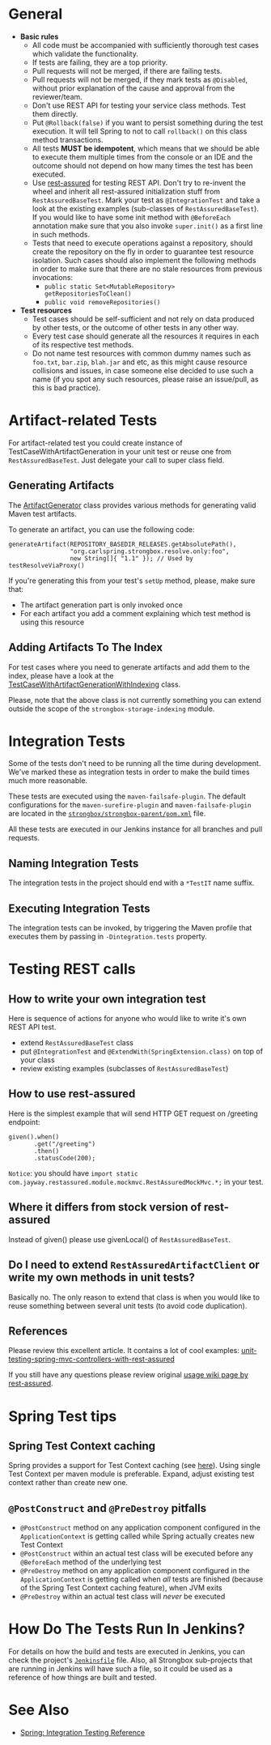 # General

* **Basic rules**
  * All code must be accompanied with sufficiently thorough test cases which validate the functionality.
  * If tests are failing, they are a top priority.
  * Pull requests will not be merged, if there are failing tests.
  * Pull requests will not be merged, if they mark tests as `@Disabled`, without prior explanation of the cause and approval from the reviewer/team.
  * Don't use REST API for testing your service class methods. Test them directly.
  * Put `@Rollback(false)` if you want to persist something during the test execution. It will tell Spring to not to call `rollback()` on this class method transactions.
  * All tests **MUST be idempotent**, which means that we should be able to execute them multiple times from the console or an IDE and the outcome should not depend on how many times the test has been executed.
  * Use [rest-assured](https://github.com/rest-assured/rest-assured/wiki/GettingStarted#spring-mock-mvc) for testing REST API. Don't try to re-invent the wheel and inherit all rest-assured initialization stuff from `RestAssuredBaseTest`. Mark your test as `@IntegrationTest` and take a look at the existing examples (sub-classes of `RestAssuredBaseTest`). If you would like to have some init method with `@BeforeEach` annotation make sure that you also invoke `super.init()` as a first line in such methods.
  * Tests that need to execute operations against a repository, should create the repository on the fly in order to guarantee test resource isolation. Such cases should also implement the following methods in order to make sure that there are no stale resources from previous invocations:
    * `public static Set<MutableRepository> getRepositoriesToClean()`
    * `public void removeRepositories()`
* **Test resources**
  * Test cases should be self-sufficient and not rely on data produced by other tests, or the outcome of other tests in any other way.
  * Every test case should generate all the resources it requires in each of its respective test methods.
  * Do not name test resources with common dummy names such as `foo.txt`, `bar.zip`, `blah.jar` and etc, as this might cause resource collisions and issues, in case someone else decided to use such a name (if you spot any such resources, please raise an issue/pull, as this is bad practice).

# Artifact-related Tests

For artifact-related test you could create instance of TestCaseWithArtifactGeneration in your unit test or reuse one from `RestAssuredBaseTest`. Just delegate your call to super class field.

## Generating Artifacts

The [ArtifactGenerator](https://github.com/strongbox/strongbox/blob/master/strongbox-testing/strongbox-testing-core/src/main/java/org/carlspring/strongbox/artifact/generator/ArtifactGenerator.java) class provides various methods for generating valid Maven test artifacts.

To generate an artifact, you can use the following code:

    generateArtifact(REPOSITORY_BASEDIR_RELEASES.getAbsolutePath(),
                     "org.carlspring.strongbox.resolve.only:foo",
                     new String[]{ "1.1" }); // Used by testResolveViaProxy()

If you're generating this from your test's `setUp` method, please, make sure that:
* The artifact generation part is only invoked once
* For each artifact you add a comment explaining which test method is using this resource

## Adding Artifacts To The Index

For test cases where you need to generate artifacts and add them to the index, please have a look at the [TestCaseWithArtifactGenerationWithIndexing](https://github.com/strongbox/strongbox/blob/master/strongbox-storage/strongbox-storage-indexing/src/test/java/org/carlspring/strongbox/testing/TestCaseWithArtifactGenerationWithIndexing.java) class.

Please, note that the above class is not currently something you can extend outside the scope of the `strongbox-storage-indexing` module.

# Integration Tests

Some of the tests don't need to be running all the time during development. We've marked these as integration tests in order to make the build times much more reasonable.

These tests are executed using the `maven-failsafe-plugin`. The default configurations for the `maven-surefire-plugin` and `maven-failsafe-plugin` are located in the [`strongbox/strongbox-parent/pom.xml`](https://github.com/strongbox/strongbox/blob/master/strongbox-parent/pom.xml) file.

All these tests are executed in our Jenkins instance for all branches and pull requests.

## Naming Integration Tests

The integration tests in the project should end with a `*TestIT` name suffix.

## Executing Integration Tests

The integration tests can be invoked, by triggering the Maven profile that executes them by passing in `-Dintegration.tests` property.

# Testing REST calls

## How to write your own integration test

Here is sequence of actions for anyone who would like to write it's own REST API test.
* extend `RestAssuredBaseTest` class
* put `@IntegrationTest` and `@ExtendWith(SpringExtension.class)` on top of your class
* review existing examples (subclasses of `RestAssuredBaseTest`)
## How to use rest-assured

Here is the simplest example that will send HTTP GET request on /greeting endpoint:

    given().when()
           .get("/greeting")
           .then()
           .statusCode(200);

`Notice`: you should have `import static com.jayway.restassured.module.mockmvc.RestAssuredMockMvc.*;` in your test.

## Where it differs from stock version of rest-assured

Instead of given() please use givenLocal() of `RestAssuredBaseTest`.

## Do I need to extend `RestAssuredArtifactClient` or write my own methods in unit tests?

Basically no. The only reason to extend that class is when you would like to reuse something between several unit tests (to avoid code duplication).

## References

Please review this excellent article. It contains a lot of cool examples: [unit-testing-spring-mvc-controllers-with-rest-assured](https://blog.jayway.com/2014/01/14/unit-testing-spring-mvc-controllers-with-rest-assured/)

If you still have any questions please review original [usage wiki page by rest-assured](https://github.com/rest-assured/rest-assured/wiki/usage).

# Spring Test tips

## Spring Test Context caching

Spring provides a support for Test Context caching (see [here](https://docs.spring.io/spring/docs/current/spring-framework-reference/html/integration-testing.html#testcontext-ctx-management-caching)). Using single Test Context per maven module is preferable. Expand, adjust existing test context rather than create new one.

## `@PostConstruct` and `@PreDestroy` pitfalls

* `@PostConstruct` method on any application component configured in the `ApplicationContext` is getting called while Spring actually creates new Test Context
* `@PostConstruct` within an actual test class will be executed before any `@BeforeEach` method of the underlying test
* `@PreDestroy` method on any application component configured in the `ApplicationContext` is getting called when _all_ tests are finished (because of the Spring Test Context caching feature), when JVM exits
* `@PreDestroy` within an actual test class will _never_ be executed

# How Do The Tests Run In Jenkins?

For details on how the build and tests are executed in Jenkins, you can check the project's [`Jenkinsfile`](https://github.com/strongbox/strongbox/blob/master/Jenkinsfile) file. Also, all Strongbox sub-projects that are running in Jenkins will have such a file, so it could be used as a reference of how things are built and tested.

# See Also
* [Spring: Integration Testing Reference](https://docs.spring.io/spring/docs/current/spring-framework-reference/html/integration-testing.html#integration-testing-annotations-standard)